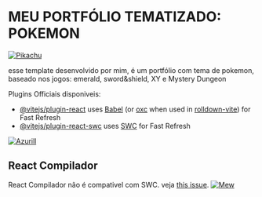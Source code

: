 # MEU PORTFÓLIO TEMATIZADO: POKEMON

[![Pikachu](https://img.pokemondb.net/sprites/black-white/anim/normal/pikachu.gif)](https://pokemondb.net/pokedex/pikachu)

esse template desenvolvido por mim, é um portfólio com tema de pokemon, baseado nos jogos: emerald, sword&shield, XY e Mystery Dungeon

Plugins Officiais disponiveis:

- [@vitejs/plugin-react](https://github.com/vitejs/vite-plugin-react/blob/main/packages/plugin-react) uses [Babel](https://babeljs.io/) (or [oxc](https://oxc.rs) when used in [rolldown-vite](https://vite.dev/guide/rolldown)) for Fast Refresh
- [@vitejs/plugin-react-swc](https://github.com/vitejs/vite-plugin-react/blob/main/packages/plugin-react-swc) uses [SWC](https://swc.rs/) for Fast Refresh
  
[![Azurill](https://img.pokemondb.net/sprites/heartgold-soulsilver/normal/azurill.png)](https://pokemondb.net/pokedex/azurill)
## React Compilador

React Compilador não é compativel com SWC. veja [this issue](https://github.com/vitejs/vite-plugin-react/issues/428).
[![Mew](https://img.pokemondb.net/sprites/crystal/normal/mew.png)](https://pokemondb.net/pokedex/mew)
